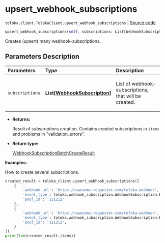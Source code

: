 # upsert_webhook_subscriptions
`toloka.client.TolokaClient.upsert_webhook_subscriptions` | [Source code](https://github.com/Toloka/toloka-kit/blob/v1.1.0.post1/src/client/__init__.py#L3270)

```python
upsert_webhook_subscriptions(self, subscriptions: List[WebhookSubscription])
```

Creates (upsert) many webhook-subscriptions.

## Parameters Description

| Parameters | Type | Description |
| :----------| :----| :-----------|
`subscriptions`|**List\[[WebhookSubscription](toloka.client.webhook_subscription.WebhookSubscription.md)\]**|<p>List of webhook-subscriptions, that will be created.</p>

* **Returns:**

  Result of subscriptions creation.
Contains created subscriptions in `items` and problems in "validation_errors".

* **Return type:**

  [WebhookSubscriptionBatchCreateResult](toloka.client.batch_create_results.WebhookSubscriptionBatchCreateResult.md)

**Examples:**

How to create several subscriptions.

```python
created_result = toloka_client.upsert_webhook_subscriptions([
    {
        'webhook_url': 'https://awesome-requester.com/toloka-webhook',
        'event_type': toloka.webhook_subscription.WebhookSubscription.EventType.ASSIGNMENT_CREATED,
        'pool_id': '121212'
    },
    {
        'webhook_url': 'https://awesome-requester.com/toloka-webhook',
        'event_type': toloka.webhook_subscription.WebhookSubscription.EventType.POOL_CLOSED,
        'pool_id': '121212',
    }
])
print(len(created_result.items))
```

